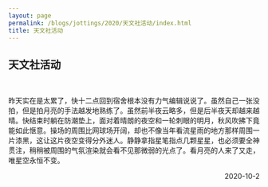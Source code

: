 ```yaml
---
layout: page
permalink: /blogs/jottings/2020/天文社活动/index.html
title: 天文社活动
---
```


## 天文社活动
<br>

昨天实在是太累了，快十二点回到宿舍根本没有力气编辑说说了。虽然自己一张没拍，但是拍月亮的手法越发地熟练了。虽然前半夜云略多，但是后半夜天却越来越晴。快结束时躺在防潮垫上，面对着晴朗的夜空和一轮刺眼的明月，秋风吹拂下竟能如此惬意。操场的周围比网球场开阔，却也不像当年看流星雨的地方那样周围一片漆黑，这让这片夜空变得分外迷人。静静拿指星笔指点几颗星星，也必须要全神贯注，稍稍被周围的气氛渲染就会看不见那微弱的光点了。看月亮的人来了又走，唯星空永恒不变。

<p align="right">2020-10-2</p>